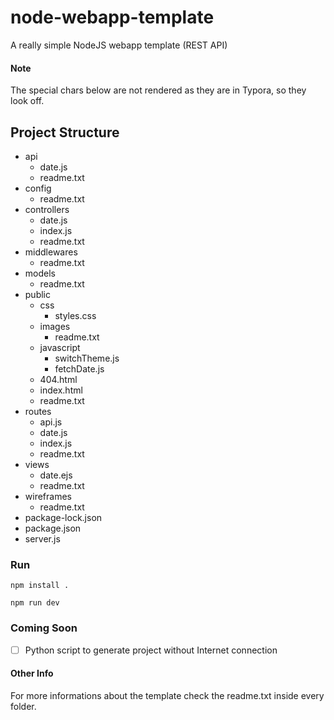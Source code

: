 # node-webapp-template
A really simple NodeJS webapp template (REST API)

#### Note

The special chars below are not rendered as they are in Typora, so they look off. 

## Project Structure

* api
  * date.js
  * readme.txt
* config
  * readme.txt
* controllers
  * date.js
  * index.js
  * readme.txt
* middlewares
  * readme.txt
* models
  * readme.txt
* public
  * css
    * styles.css
  * images
    * readme.txt
  * javascript
    * switchTheme.js
    * fetchDate.js
  * 404.html
  * index.html
  * readme.txt
* routes
  * api.js
  * date.js
  * index.js
  * readme.txt
* views
  * date.ejs
  * readme.txt
* wireframes
  * readme.txt
* package-lock.json
* package.json
* server.js

### Run

```
npm install .
```

```
npm run dev
```



### Coming Soon

- [ ] Python script to generate project without Internet connection

  

#### Other Info

For more informations about the template check the readme.txt inside every folder.

